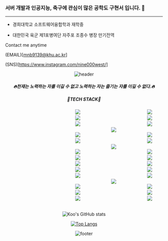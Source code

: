 ### 서버 개발과 인공지능, 축구에 관심이 많은 공학도 구현서 입니다. 👋

------------------------------------

* 경희대학교 소프트웨어융합학과 재학중

* 대한민국 육군 제1포병여단 자주포 조종수 병장 만기전역

Contact me anytime

(EMAIL)[mnb9139@khu.ac.kr]

(SNS)[https://www.instagram.com/nine000west/]

<div align=center>
  
  ![header](https://capsule-render.vercel.app/api?type=wave&color=auto&height=300&section=header&text=new%20Passion();&fontSize=90)
  
  <h5>🔥천재는 노력하는 자를 이길 수 없고 노력하는 자는 즐기는 자를 이길 수 없다.🔥</h5>
  
  <h5>🔧TECH STACK🔧</h5>

  <img src="https://img.shields.io/badge/HTML-E34F26?style=flat-square&logo=HTML5&logoColor=white" style="height : auto; margin-left : 200px; margin-right : 10px;"/>
  <img src="https://img.shields.io/badge/CSS-7B68EE?style=flat-square&logo=CSS3&logoColor=white" style="height : auto; margin-left : 200px; margin-right : 10px;"/> 
  <img src="https://img.shields.io/badge/C-1E90FF?style=flat-square&logo=C&logoColor=white" style="height : auto; margin-left : 200px; margin-right : 10px;"/> 
  <img src="https://img.shields.io/badge/C++-00FFFF?style=flat-square&logo=CPLUSPLUS&logoColor=white" style="height : auto; margin-left : 200px; margin-right : 10px;"/>
  <img src="https://img.shields.io/badge/PYTHON-98FB98?style=flat-square&logo=PYTHON&logoColor=white" style="height : auto; margin-left : 200px; margin-right : 10px;"/>
  <img src="https://img.shields.io/badge/JAVA-800000?style=flat-square&logo=JAVA&logoColor=white" style="height : auto; margin-left : 200px; margin-right : 10px;"/>

  <br>
  <img src="https://img.shields.io/badge/DJANGO-EE82EE?style=flat-square&logo=DJANGO&logoColor=white" style="height : auto; margin-left : 200px; margin-right : 10px;"/>
  <br>
  
  <img src="https://img.shields.io/badge/SPRING-FFA07A?style=flat-square&logo=SPRING&logoColor=white" style="height : auto; margin-left : 200px; margin-right : 10px;"/>
  <img src="https://img.shields.io/badge/SPRINGBOOT-808080?style=flat-square&logo=SPRINGBOOT&logoColor=white" style="height : auto; margin-left : 200px; margin-right : 10px;"/>
  <img src="https://img.shields.io/badge/SPRING MVC-FFC0CB?style=flat-square&logo=SPRING&logoColor=white" style="height : auto; margin-left : 200px; margin-right : 10px;"/>
  <img src="https://img.shields.io/badge/SPRING REST API-9370DB?style=flat-square&logo=SPRING&logoColor=white" style="height : auto; margin-left : 200px; margin-right : 10px;"/>
  <img src="https://img.shields.io/badge/SPRING SECURITY-98FB98?style=flat-square&logo=SPRING SECURITY&logoColor=white" style="height : auto; margin-left : 200px; margin-right : 10px;"/>

  <br>

  <img src="https://img.shields.io/badge/JPA-EE82EE?style=flat-square&logo=JPA&logoColor=white" style="height : auto; margin-left : 200px; margin-right : 10px;"/>
  <img src="https://img.shields.io/badge/SPRING DATA JPA-DEB887?style=flat-square&logo=SPRINGDATAJPA&logoColor=white" style="height : auto; margin-left : 200px; margin-right : 10px;"/>
  <img src="https://img.shields.io/badge/H2-FF1493?style=flat-square&logo=H2&logoColor=white" style="height : auto; margin-left : 200px; margin-right : 10px;"/>
  <img src="https://img.shields.io/badge/MYSQL-66CDAA?style=flat-square&logo=MYSQL&logoColor=white" style="height : auto; margin-left : 200px; margin-right : 10px;"/>
  <img src="https://img.shields.io/badge/QUERYDSL-EE82EE?style=flat-square&logo=QUERYDSL&logoColor=white" style="height : auto; margin-left : 200px; margin-right : 10px;"/>
  <img src="https://img.shields.io/badge/ERDCLOUD-778899?style=flat-square&logo=ERDCLOUD&logoColor=white" style="height : auto; margin-left : 200px; margin-right : 10px;"/>
  
  <br>

  <img src="https://img.shields.io/badge/THYMELEAF-4B0082?style=flat-square&logo=THYMELEAF&logoColor=white" style="height : auto; margin-left : 200px; margin-right : 10px;"/>
  <img src="https://img.shields.io/badge/BOOTSTRAP-7FFF00?style=flat-square&logo=BOOTSTRAP&logoColor=white" style="height : auto; margin-left : 200px; margin-right : 10px;"/>

  <br>

  <img src="https://img.shields.io/badge/SCIKITLEARN-7FFF00?style=flat-square&logo=SCIKITLEARN&logoColor=white" style="height : auto; margin-left : 200px; margin-right : 10px;"/>
  <img src="https://img.shields.io/badge/TENSORFLOW-00BFFF?style=flat-square&logo=TENSORFLOW&logoColor=white" style="height : auto; margin-left : 200px; margin-right : 10px;"/>
  <img src="https://img.shields.io/badge/KERAS-778899?style=flat-square&logo=KERAS&logoColor=white" style="height : auto; margin-left : 200px; margin-right : 10px;"/>
  
  <br>
  
  <img src="https://img.shields.io/badge/FIGMA-FF1493?style=flat-square&logo=FIGMA&logoColor=white" style="height : auto; margin-left : 200px; margin-right : 10px;"/>
  <img src="https://img.shields.io/badge/JIRA-FFC0CB?style=flat-square&logo=JIRA&logoColor=white" style="height : auto; margin-left : 200px; margin-right : 10px;"/>
  <img src="https://img.shields.io/badge/DISCORD-EE82EE?style=flat-square&logo=DISCORD&logoColor=white" style="height : auto; margin-left : 200px; margin-right : 10px;"/>
  <img src="https://img.shields.io/badge/POSTMAN-DEB887?style=flat-square&logo=POSTMAN&logoColor=white" style="height : auto; margin-left : 200px; margin-right : 10px;"/>
  <img src="https://img.shields.io/badge/GIT-E34F26?style=flat-square&logo=GIT&logoColor=white" style="height : auto; margin-left : 200px; margin-right : 10px;"/>
  <img src="https://img.shields.io/badge/GITHUB-66CDAA?style=flat-square&logo=GITHUB&logoColor=white" style="height : auto; margin-left : 200px; margin-right : 10px;"/>


  <br>
  <br>
  
  ![Koo's GitHub stats](https://github-readme-stats.vercel.app/api?username=rngustj9139&show_icons=true&theme=radical)

  [![Top Langs](https://github-readme-stats.vercel.app/api/top-langs/?username=rngustj9139&layout=compact&theme=dracula)](https://github.com/rngustj9139)

  ![footer](https://capsule-render.vercel.app/api?type=wave&color=auto&height=10&section=footer&fontSize=90)

</div>





